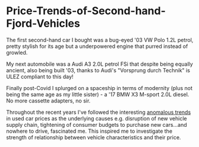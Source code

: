 # Price-Trends-of-Second-hand-Fjord-Vehicles

The first second-hand car I bought was a bug-eyed '03 VW Polo 1.2L petrol, pretty stylish for its age but a underpowered engine that purred instead of growled.

My next automobile was a Audi A3 2.0L petrol FSi that despite being equally ancient, also being built '03, thanks to Audi's "Vorsprung durch Technik" is ULEZ compliant to this day!

Finally post-Covid I splurged on a spaceship in terms of modernity (plus not being the same age as my little sister) - a '17 BMW X3 M-sport 2.0L diesel. No more cassette adapters, no sir.

Throughout the recent years I've followed the interesting [anomalous trends](https://www.goodcarbadcar.net/the-global-pandemic-its-impact-on-the-used-car-market/) in used car prices as the underlying causes e.g. disruption of new vehicle supply chain, tightening of consumer budgets to purchase new cars...and nowhere to drive, fascinated me.
This inspired me to investigate the strength of relationship between vehicle characteristics and their price. 


